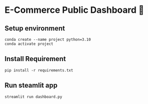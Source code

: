 #  E-Commerce Public Dashboard 🏬

## Setup environment
```
conda create --name project python=3.10
conda activate project
```

## Install Requirement
```
pip install -r requirements.txt
```

## Run steamlit app
```
streamlit run dashboard.py
```